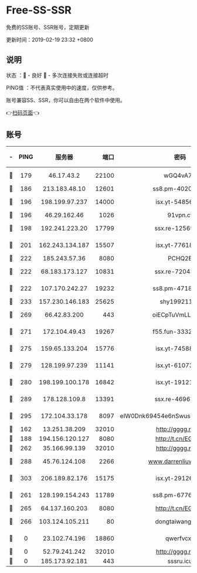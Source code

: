 # Free-SS-SSR

免费的SS账号、SSR账号，定期更新

更新时间：2019-02-19 23:32 +0800

## 说明

状态     ：🙂 - 良好 🙁 - 多次连接失败或连接超时

PING值   ：不代表真实使用中的速度，仅供参考。

账号兼容SS、SSR，你可以自由在两个软件中使用。

👉[扫码页面](https://liesauer.github.io/free-ss-ssr.github.io/)👈

## 账号

|-|PING|服务器|端口|密码|加密方式|区域|
|:----:|:----:|:-----:|-----:|:----:|:----:|:----:|
|🙂|179|46.17.43.2|22100|wGQ4vA7D|aes-256-gcm|RU|
|🙂|186|213.183.48.10|12601|ss8.pm-40202630|rc4-md5|RU|
|🙂|196|198.199.97.237|14000|isx.yt-54856932|aes-256-cfb|US|
|🙂|196|46.29.162.46|1026|91vpn.cf|rc4-md5|RU|
|🙂|198|192.241.223.20|17799|ssx.re-12569451|aes-256-cfb|US|
|🙂|201|162.243.134.187|15507|isx.yt-77618718|aes-256-cfb|US|
|🙂|222|185.243.57.36|8080|PCHQ2E|rc4-md5|US|
|🙂|222|68.183.173.127|10831|ssx.re-72043236|aes-256-cfb|US|
|🙂|222|107.170.242.27|19232|ss8.pm-47184551|aes-256-cfb|US|
|🙂|233|157.230.146.183|25625|shy19921124|rc4-md5|US|
|🙂|269|66.42.83.200|443|oiECpTuVmLLxk4Ts|aes-256-cfb|US|
|🙂|271|172.104.49.43|19267|f55.fun-33324216|aes-256-cfb|SG|
|🙂|275|159.65.133.204|15776|isx.yt-74588926|aes-256-cfb|SG|
|🙂|279|128.199.97.239|11141|isx.yt-61073883|aes-256-cfb|SG|
|🙂|280|198.199.100.178|16842|isx.yt-19121084|aes-256-cfb|US|
|🙂|289|178.128.109.8|13391|ssx.re-46967706|aes-256-cfb|SG|
|🙂|295|172.104.33.178|8097|eIW0Dnk69454e6nSwuspv9DmS201tQ0D|aes-256-cfb|SG|
|🙂|162|13.251.38.209|32010|http://gggg.rocks|chacha20|SG|
|🙂|188|194.156.120.127|8080|http://t.cn/EGJIyrl|rc4-md5|RU|
|🙂|262|35.166.99.139|32010|http://gggg.rocks|chacha20|US|
|🙂|288|45.76.124.108|2266|www.darrenliuwei.com|aes-256-cfb|AU|
|🙂|303|206.189.82.176|15175|isx.yt-29126697|aes-256-cfb|SG|
|🙁|261|128.199.154.243|11789|ss8.pm-67760833|aes-256-cfb|SG|
|🙁|265|64.137.160.203|8080|http://t.cn/EGJIyrl|rc4-md5|CA|
|🙁|266|103.124.105.211|80|dongtaiwang.com|aes-256-cfb|US|
|🙁|0|23.102.74.196|18860|qwerfvcxz|aes-256-gcm|JP|
|🙁|0|52.79.241.242|32010|http://gggg.rocks|chacha20|KR|
|🙁|0|185.173.92.181|443|sssru.icu|rc4-md5|RU|
